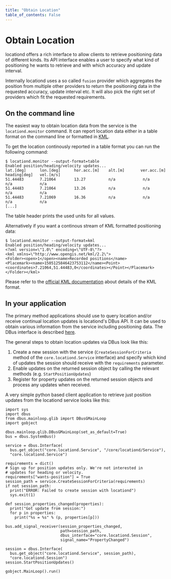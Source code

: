 ```yaml
---
title: "Obtain Location"
table_of_contents: False
---
```


# Obtain Location

locationd offers a rich interface to allow clients to retrieve positioning data
of different kinds. Its API interface enables a user to specify what kind of
positioning he wants to retrieve and with which accuracy and update interval.

Internally locationd uses a so called `fusion` provider which aggregates the
position from multiple other providers to return the positioning data in the
requested accuracy, update interval etc. It will also pick the right set of
providers which fit the requested requirements.

## On the command line

The easiest way to obtain location data from the service is the `locationd.monitor`
command. It can report location data either in a table format on the
command line or formatted in [KML](https://en.wikipedia.org/wiki/Keyhole_Markup_Language).

To get the location continously reported in a table format you can run
the following command:

```
$ locationd.monitor --output-format=table
Enabled position/heading/velocity updates...
lat.[deg]      lon.[deg]      hor.acc.[m]    alt.[m]       ver.acc.[m]     heading[deg]   vel.[m/s]
51.44483       7.21064        13.27          n/a            n/a            n/a            n/a
51.44483       7.21064        13.26          n/a            n/a            n/a            n/a
51.44483       7.21069        16.36          n/a            n/a            n/a            n/a
[...]
```

The table header prints the used units for all values.

Alternatively if you want a continous stream of KML formatted positioning data:

```
$ locationd.monitor --output-format=kml
Enabled position/heading/velocity updates...
<?xml version=\"1.0\" encoding=\"UTF-8\"?>
<kml xmlns=\"http://www.opengis.net/kml/2.2\">
<Folder><open>1</open><name>Recorded positions</name>
<Placemark><name>1505125846423753112</name><Point><coordinates>7.21064,51.44483,0</coordinates></Point></Placemark>
</Folder></kml>
```

Please refer to the [official KML documentation](https://developers.google.com/kml/documentation/kmlreference)
about details of the KML format.

## In your application

The primary method applications should use to query location and/or receive
continual location updates is locationd's DBus API. It can be used to obtain
various information from the service including positioning data. The DBus
interface is described [here](reference/dbus-api.md).

The general steps to obtain location updates via DBus look like this:

 1. Create a new session with the service (`CreateSessionForCriteria`
    method of the `core.locationd.Service` interface) and specify
    which kind of updates the session should receive with the `requirements`
    parameter.
 2. Enable updates on the returned session object by calling the relevant
    methods (e.g. `StartPositionUpdates`)
 2. Register for property updates on the returned session objects and process
    any updates when received.

A very simple python based client application to retrieve just position
updates from the locationd service looks like this:

```
import sys
import dbus
from dbus.mainloop.glib import DBusGMainLoop
import gobject

dbus.mainloop.glib.DBusGMainLoop(set_as_default=True)
bus = dbus.SystemBus()

service = dbus.Interface(
  bus.get_object("core.locationd.Service", "/core/locationd/Service"),
  "core.locationd.Service")

requirements = dict()
# Sign up for position updates only. We're not interested in
# updates for heading or velocity.
requirements["wants-position"] = True
session_path = service.CreateSessionForCriteria(requirements)
if not session_path:
  print("ERROR: Failed to create session with locationd")
  sys.exit(1)

def session_properties_changed(properties):
  print("Got update from session:")
  for p in properties:
    print("%s = %s" % (p, properties[p]))

bus.add_signal_receiver(session_properties_changed,
                        path=session_path,
                        dbus_interface="core.locationd.Session",
                        signal_name="PropertyChanged")

session = dbus.Interface(
  bus.get_object("core.locationd.Service", session_path),
  "core.locationd.Session")
session.StartPositionUpdates()

gobject.MainLoop().run()
```
